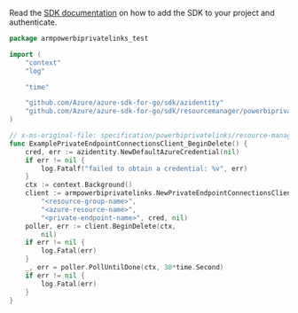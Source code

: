 Read the [SDK documentation](https://github.com/Azure/azure-sdk-for-go/blob/sdk%2Fresourcemanager%2Fpowerbiprivatelinks%2Farmpowerbiprivatelinks%2Fv0.2.0/sdk/resourcemanager/powerbiprivatelinks/armpowerbiprivatelinks/README.md) on how to add the SDK to your project and authenticate.

```go
package armpowerbiprivatelinks_test

import (
	"context"
	"log"

	"time"

	"github.com/Azure/azure-sdk-for-go/sdk/azidentity"
	"github.com/Azure/azure-sdk-for-go/sdk/resourcemanager/powerbiprivatelinks/armpowerbiprivatelinks"
)

// x-ms-original-file: specification/powerbiprivatelinks/resource-manager/Microsoft.PowerBI/stable/2020-06-01/examples/PrivateEndpointConnections_Delete.json
func ExamplePrivateEndpointConnectionsClient_BeginDelete() {
	cred, err := azidentity.NewDefaultAzureCredential(nil)
	if err != nil {
		log.Fatalf("failed to obtain a credential: %v", err)
	}
	ctx := context.Background()
	client := armpowerbiprivatelinks.NewPrivateEndpointConnectionsClient("<subscription-id>",
		"<resource-group-name>",
		"<azure-resource-name>",
		"<private-endpoint-name>", cred, nil)
	poller, err := client.BeginDelete(ctx,
		nil)
	if err != nil {
		log.Fatal(err)
	}
	_, err = poller.PollUntilDone(ctx, 30*time.Second)
	if err != nil {
		log.Fatal(err)
	}
}
```
